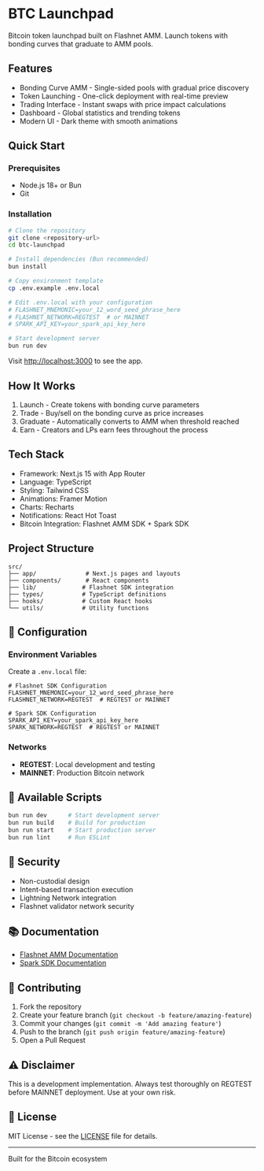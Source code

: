 # BTC Launchpad

Bitcoin token launchpad built on Flashnet AMM. Launch tokens with bonding curves that graduate to AMM pools.

## Features

- Bonding Curve AMM - Single-sided pools with gradual price discovery
- Token Launching - One-click deployment with real-time preview
- Trading Interface - Instant swaps with price impact calculations
- Dashboard - Global statistics and trending tokens
- Modern UI - Dark theme with smooth animations

## Quick Start

### Prerequisites
- Node.js 18+ or Bun
- Git

### Installation

```bash
# Clone the repository
git clone <repository-url>
cd btc-launchpad

# Install dependencies (Bun recommended)
bun install

# Copy environment template
cp .env.example .env.local

# Edit .env.local with your configuration
# FLASHNET_MNEMONIC=your_12_word_seed_phrase_here
# FLASHNET_NETWORK=REGTEST  # or MAINNET
# SPARK_API_KEY=your_spark_api_key_here

# Start development server
bun run dev
```

Visit [http://localhost:3000](http://localhost:3000) to see the app.

## How It Works

1. Launch - Create tokens with bonding curve parameters
2. Trade - Buy/sell on the bonding curve as price increases
3. Graduate - Automatically converts to AMM when threshold reached
4. Earn - Creators and LPs earn fees throughout the process

## Tech Stack

- Framework: Next.js 15 with App Router
- Language: TypeScript
- Styling: Tailwind CSS
- Animations: Framer Motion
- Charts: Recharts
- Notifications: React Hot Toast
- Bitcoin Integration: Flashnet AMM SDK + Spark SDK

## Project Structure

```
src/
├── app/              # Next.js pages and layouts
├── components/       # React components
├── lib/             # Flashnet SDK integration
├── types/           # TypeScript definitions
├── hooks/           # Custom React hooks
└── utils/           # Utility functions
```

## 🔧 Configuration

### Environment Variables

Create a `.env.local` file:

```env
# Flashnet SDK Configuration
FLASHNET_MNEMONIC=your_12_word_seed_phrase_here
FLASHNET_NETWORK=REGTEST  # REGTEST or MAINNET

# Spark SDK Configuration
SPARK_API_KEY=your_spark_api_key_here
SPARK_NETWORK=REGTEST  # REGTEST or MAINNET
```

### Networks

- **REGTEST**: Local development and testing
- **MAINNET**: Production Bitcoin network

## 📜 Available Scripts

```bash
bun run dev      # Start development server
bun run build    # Build for production
bun run start    # Start production server
bun run lint     # Run ESLint
```

## 🔐 Security

- Non-custodial design
- Intent-based transaction execution
- Lightning Network integration
- Flashnet validator network security

## 📚 Documentation

- [Flashnet AMM Documentation](https://docs.flashnet.xyz)
- [Spark SDK Documentation](https://docs.buildonspark.com)

## 🤝 Contributing

1. Fork the repository
2. Create your feature branch (`git checkout -b feature/amazing-feature`)
3. Commit your changes (`git commit -m 'Add amazing feature'`)
4. Push to the branch (`git push origin feature/amazing-feature`)
5. Open a Pull Request

## ⚠️ Disclaimer

This is a development implementation. Always test thoroughly on REGTEST before MAINNET deployment. Use at your own risk.

## 📄 License

MIT License - see the [LICENSE](LICENSE) file for details.

---

Built for the Bitcoin ecosystem
